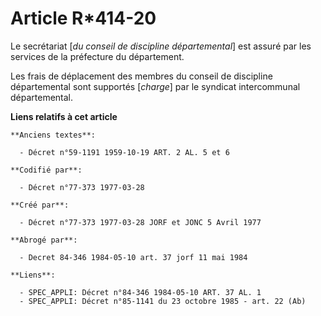 # Article R*414-20

Le secrétariat [*du conseil de discipline départemental*] est assuré par les services de la préfecture du département.

Les frais de déplacement des membres du conseil de discipline départemental sont supportés [*charge*] par le syndicat
intercommunal départemental.

**Liens relatifs à cet article**

	**Anciens textes**:

	  - Décret n°59-1191 1959-10-19 ART. 2 AL. 5 et 6

	**Codifié par**:

	  - Décret n°77-373 1977-03-28

	**Créé par**:

	  - Décret n°77-373 1977-03-28 JORF et JONC 5 Avril 1977

	**Abrogé par**:

	  - Decret 84-346 1984-05-10 art. 37 jorf 11 mai 1984

	**Liens**:

	  - SPEC_APPLI: Décret n°84-346 1984-05-10 ART. 37 AL. 1
	  - SPEC_APPLI: Décret n°85-1141 du 23 octobre 1985 - art. 22 (Ab)
